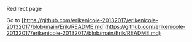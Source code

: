 Redirect page

Go to [https://github.com/erikenicole-20132017/erikenicole-20132017/blob/main/Erik/README.md](https://github.com/erikenicole-20132017/erikenicole-20132017/blob/main/Erik/README.md)
